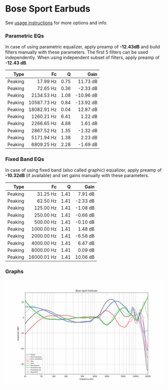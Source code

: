 # Bose Sport Earbuds
See [usage instructions](https://github.com/jaakkopasanen/AutoEq#usage) for more options and info.

### Parametric EQs
In case of using parametric equalizer, apply preamp of **-12.43dB** and build filters manually
with these parameters. The first 5 filters can be used independently.
When using independent subset of filters, apply preamp of **-12.43 dB**.

| Type    | Fc          |    Q | Gain      |
|--------:|------------:|-----:|----------:|
| Peaking | 17.99 Hz    | 0.75 | 11.73 dB  |
| Peaking | 72.65 Hz    | 0.36 | -2.33 dB  |
| Peaking | 2134.53 Hz  | 1.08 | -10.96 dB |
| Peaking | 10587.73 Hz | 0.84 | -13.92 dB |
| Peaking | 18082.91 Hz | 0.04 | 12.87 dB  |
| Peaking | 1260.21 Hz  | 6.41 | 1.22 dB   |
| Peaking | 2266.65 Hz  | 4.88 | 1.61 dB   |
| Peaking | 2867.52 Hz  | 1.35 | -1.32 dB  |
| Peaking | 5171.94 Hz  | 1.38 | 2.23 dB   |
| Peaking | 6809.25 Hz  | 2.28 | -1.69 dB  |

### Fixed Band EQs
In case of using fixed band (also called graphic) equalizer, apply preamp of **-10.32dB**
(if available) and set gains manually with these parameters.

| Type    | Fc          |    Q | Gain     |
|--------:|------------:|-----:|---------:|
| Peaking | 31.25 Hz    | 1.41 | 7.91 dB  |
| Peaking | 62.50 Hz    | 1.41 | -2.33 dB |
| Peaking | 125.00 Hz   | 1.41 | -1.08 dB |
| Peaking | 250.00 Hz   | 1.41 | -0.66 dB |
| Peaking | 500.00 Hz   | 1.41 | -0.10 dB |
| Peaking | 1000.00 Hz  | 1.41 | 1.48 dB  |
| Peaking | 2000.00 Hz  | 1.41 | -6.58 dB |
| Peaking | 4000.00 Hz  | 1.41 | 6.47 dB  |
| Peaking | 8000.00 Hz  | 1.41 | 0.09 dB  |
| Peaking | 16000.01 Hz | 1.41 | 10.06 dB |

### Graphs
![](./Bose%20Sport%20Earbuds.png)